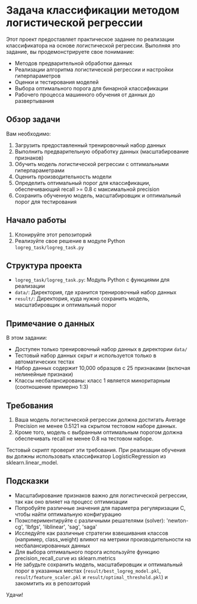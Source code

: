 # Задача классификации методом логистической регрессии

Этот проект предоставляет практическое задание по реализации классификатора на основе логистической регрессии. Выполняя это задание, вы продемонстрируете свое понимание:

- Методов предварительной обработки данных
- Реализации алгоритма логистической регрессии и настройки гиперпараметров
- Оценки и тестирования моделей
- Выбора оптимального порога для бинарной классификации
- Рабочего процесса машинного обучения от данных до развертывания

## Обзор задачи

Вам необходимо:

1. Загрузить предоставленный тренировочный набор данных
2. Выполнить предварительную обработку данных (масштабирование признаков)
3. Обучить модель логистической регрессии с оптимальными гиперпараметрами
4. Оценить производительность модели
5. Определить оптимальный порог для классификации, обеспечивающий recall >= 0.8 с максимальной precision
6. Сохранить обученную модель, масштабировщик и оптимальный порог для тестирования

## Начало работы

1. Клонируйте этот репозиторий
2. Реализуйте свое решение в модуле Python `logreg_task/logreg_task.py`

## Структура проекта

- `logreg_task/logreg_task.py`: Модуль Python с функциями для реализации
- `data/`: Директория, где хранится тренировочный набор данных
- `result/`: Директория, куда нужно сохранить модель, масштабировщик и оптимальный порог

## Примечание о данных

В этом задании:
- Доступен только тренировочный набор данных в директории `data/`
- Тестовый набор данных скрыт и используется только в автоматических тестах
- Набор данных содержит 10,000 образцов с 25 признаками (включая нелинейные признаки)
- Классы несбалансированы: класс 1 является миноритарным (соотношение примерно 1:3)


## Требования

1. Ваша модель логистической регрессии должна достигать Average Precision не менее 0.5121 на скрытом тестовом наборе данных. 
2. Кроме того, модель с выбранным оптимальным порогом должна обеспечивать recall не менее 0.8 на тестовом наборе.

Тестовый скрипт проверит эти требования. При реализации обучения вы должны использовать классификатор LogisticRegression из sklearn.linear_model.

## Подсказки

- Масштабирование признаков важно для логистической регрессии, так как оно влияет на процесс оптимизации
- Попробуйте различные значения для параметра регуляризации C, чтобы найти оптимальную конфигурацию
- Поэкспериментируйте с различными решателями (solver): 'newton-cg', 'lbfgs', 'liblinear', 'sag', 'saga'
- Исследуйте как различные стратегии взвешивания классов (например, class_weight) влияют на метрики производительности на несбалансированных данных
- Для выбора оптимального порога используйте функцию precision_recall_curve из sklearn.metrics
- Не забудьте сохранить модель, масштабировщик и оптимальный порог в указанных местах (`result/best_logreg_model.pkl`, `result/feature_scaler.pkl` и `result/optimal_threshold.pkl`) и закомитить их в репозиторий

Удачи!
